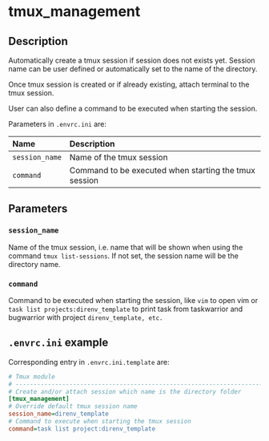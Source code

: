 # tmux_management


## Description
Automatically create a tmux session if session does not exists yet. Session
name can be user defined or automatically set to the name of the directory.

Once tmux session is created or if already existing, attach terminal to the
tmux session.

User can also define a command to be executed when starting the session.

Parameters in `.envrc.ini` are:

| Name           | Description                                           |
| :------------- | :---------------------------------------------------- |
| `session_name` | Name of the tmux session                              |
| `command`      | Command to be executed when starting the tmux session |

## Parameters

### `session_name`

Name of the tmux session, i.e. name that will be shown when using the
command `tmux list-sessions`. If not set, the session name will be the directory
name.

### `command`

Command to be executed when starting the session, like `vim` to open vim or
`task list projects:direnv_template` to print task from taskwarrior and
bugwarrior with project `direnv_template, etc.`

## `.envrc.ini` example

Corresponding entry in `.envrc.ini.template` are:

```ini
# Tmux module
# ------------------------------------------------------------------------------
# Create and/or attach session which name is the directory folder
[tmux_management]
# Override default tmux session name
session_name=direnv_template
# Command to execute when starting the tmux session
command=task list project:direnv_template
```
